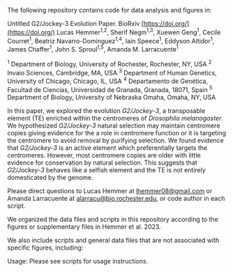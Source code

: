 The following repository contains code for data analysis and figures in:

Untitled G2/Jockey-3 Evolution Paper. BioRxiv [https://doi.org/](https://doi.org/)
Lucas Hemmer<sup>1,2</sup>, Sherif Negm<sup>1,3</sup>, Xuewen Geng<sup>1</sup>, Cecile Courret<sup>1</sup>, Beatriz Navarro-Domínguez<sup>1,4</sup>, Iain Speece<sup>1</sup>, Eddyson Altidor<sup>1</sup>, James Chaffer<sup>1</sup>, John S. Sproul<sup>1,5</sup>, Amanda M. Larracuente<sup>1</sup>

<sup>1</sup> Department of Biology, University of Rochester, Rochester, NY, USA
<sup>2</sup> Invaio Sciences, Cambridge, MA, USA
<sup>3</sup> Department of Human Genetics, University of Chicago, Chicago, IL, USA
<sup>4</sup> Departamento de Genética, Facultad de Ciencias, Universidad de Granada, Granada, 18071, Spain
<sup>5</sup> Department of Biology, University of Nebraska Omaha, Omaha, NY, USA



In this paper, we explored the evolution *G2/Jockey-3*, a transposable element (TE) enriched within the centromeres of *Drosophila melanogaster*. We hypothesized *G2/Jockey-3* natural selection may maintain centromere copies giving evidence for the a role in centromere function or it is targeting the centromere to avoid removal by purifying selection. We found evidence that *G2/Jockey-3* is an active element which preferentially targets the centromeres. However, most centromere copies are older with little evidence for conservation by natural selection. This suggests that *G2/Jockey-3* behaves like a selfish element and the TE is not entirely domesticated by the genome.

Please direct questions to Lucas Hemmer at lhemmer08@gmail.com or Amanda Larracuente at alarracu@bio.rochester.edu, or code author in each script.

We organized the data files and scripts in this repository according to the figures or supplementary files in Hemmer et al. 2023. 

We also include scripts and general data files that are not associated with specific figures, including:


Usage: Please see scripts for usage instructions.
